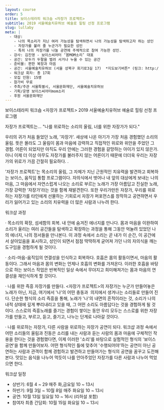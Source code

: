 ```yaml
---
layout: course
order: 5
title: 보이스테라피 워크숍 <자장가 프로젝트>
subtitle: 2019 서울예술치유허브 예술로 힐링 선정 프로그램
slug: lullaby
meta: |
  - 대상:
    - 나의 목소리가 지닌 여러 가능성을 탐색하면서 나의 가능성을 탐색하고자 하는 성인 
    - 자장가를 불러 줄 누군가가 필요한 성인
    - 특히 나의 자장가를 나눌 공연에 주체적으로 참여 가능한 성인.
  - 강사: 김진영 - 보이스씨어터 ‘몸MOM소리’ 대표
  - 공간: 모두가 두팔을 벌려 서거나 누울 수 있는 공간
  - 준비물: 편한 복장과 마음
  - 공간: 서울예술치유허브 (서울 성북구 회기로3길 17)  *지도보기버튼* (링크: http://naver.me/GzX2qczc)
  - 워크샵 회차: 총 17회
  - 모집 인원: 15명
  - 참가비 무료
  - 주최/주관 서울특별시, 서울문화재단, 서울예술치유허브
  - 기획/운영 보이스씨어터mom소리
  - 후원 서울문화재단
---
```



보이스테라피 워크숍 &lt;자장가 프로젝트&gt;
2019 서울예술치유허브 예술로 힐링 선정 프로그램

자장가 프로젝트는…
"나를 위로하는 소리의 울림, 너를 위한 자장가가 되다."

우리의 귀가 처음 들었던 노래, '자장가'. 
새상에 나온 아기가 가장 처음 경험했던 소리의 울림.
뜻은 몰라도 그 울림이 몸과 마음에 강력하고 직접적인 위로와 위안을 주었던 그 경험. 
어른이 되었지만 아직도 우리 안에는 그러한 경험을 갈망하는 아이가 있지 않은가. 아니 이제 더 이상 아무도 자장가를 불러주지 않는 어른이기 때문에 더더욱 우리는 자장가의 위로가 가끔 간절히 필요하다. . 
 
'자장가 프로젝트'는 목소리의 울림, 그 자체가 지닌 근원적인 치유력을 발견하고 회복하는 보이스, 움직임 통합 프로그램이다. 자의식에서 벗어나 내 앞의 대상에게 보내는 나의 마음, 그 마음에서 자연스럽게 나오는 소리로 부르는 노래가 가장 아름답고 진실한 노래, 가장 강력한 ‘자장가’라는 것을 함께 재발견한다. 또한 우리가만든 자장가, 우리를 위로하는 자장가를 타인에게 선물하는 기회로서 자장가 퍼포먼스를 창작하고 공연하면서 우리가 잃어가고 있는 소리의 치유력을 더 많은 사람과 나누려 한다. 


워크샵 과정

· 목소리의 확장, 섬세함의 회복. 내 안에 숨겨진 에너지를 만나다.
몸과 마음을 이완하여 소리가 울리는 여러 공간들을 탐색하고 확장하는 과정을 통해 그동안 억눌려 있었던 나의 에너지, 나의 정서들을 만나본다. 이 과정 속에서 소리는 곧 내가 이 순간, 이 공간에서 살아있음을 표시하고, 성인이 되면서 점점 딱딱하게 굳어져 가던 나의 자의식을 깨는 도구임을 경험하게 될 것이다. 

· 소리-마음-움직임의 연결성을 인식하고 회복하다.
호흡은 몸의 활동이면서, 마음의 활동이다. 그래서 마음과 몸의 변화는 언제나 호흡의 변화를 가져온다. 이러한 호흡을 바탕으로 하는 보이스 작업은 반복적인 일상 속에서 무뎌지고 희미해져가는 몸과 마음의 연결성을 재인식하게 할 것이다. 

· 나를 위한 즉흥 자장가를 만들다.
&lt;자장가 프로젝트&gt;의 자장가는 누군가 만들어놓은 노래가 아닌, 지금, 여기에서 '나'의 어떤 충동과  의지에서 생겨나는 소리들로 만들어 진다. 단순한 형식의 소리 즉흥을 통해, 노래가 '나'의 내면의 흔적이라는 것, 소리가 나의 내적 상태에 깊게 뿌리내리고 있을 때, 그 어떤 소리도 아름답다는 것을 경험하게 될 것이다. 스스로의 즉흥노래를 즐기는 경험이 쌓이는 동안 우리 모두는 스스로를 위한 자장가를 만들고, 부르고, 듣고, 즐기고, 나누는 단계로 나아갈 것이다. 

· 나를 위로하는 자장가, 다른 사람을 위로하는 자장가 공연이 되다.
워크샵 과정 속에서 어떤 소리들의 울림과 진동은 소리를 내는 사람과 듣는 사람의 몸과 마음에 구체적인 작용을 한다는 것을 경험했다면, 이제 이러한 '소리'를 바탕으로 실험적인 형식의 '보이스 공연'을 함께 만들어보자. 
어떤 형식적인 틀에 맞추어 '수행되어야'하는 공연이 아닌 공연하는 사람과 관객이 함께 경험하고 발견하고 만들어가는 형식의 공연을 꿈꾸고 도전해본다. 맛있는 음식을 나누어 먹듯이 나를 안아주었던 자장가를 다른 사람과 나누어 먹었으면 한다. 

워크샵 일정

- 상반기: 6월 4 ~ 29 매주 화,금요일 10 ~ 13시
- 하반기: 9월 3일 ~ 10월 8일 매주 화요일 10 ~ 13시
- 공연: 10월 13일 일요일 10 ~ 16시 (리허설 포함)
- 참여자 최종 간담회: 10월 15일 화요일 10 ~ 13시

